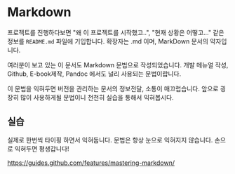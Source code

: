 # Markdown
프로젝트를 진행하다보면 "왜 이 프로젝트를 시작했고..", "현재 상황은 어떻고..." 같은
정보를 `README.md` 파일에 기입합니다.
확장자는 .md 이며, MarkDown 문서의 약자입니다.

여러분이 보고 있는 이 문서도 Markdown 문법으로 작성되었습니다. 개발 메뉴얼 작성, Github, E-book제작, Pandoc 에서도 널리 사용되는 문법이랍니다.

이 문법을 익혀두면 버전을 관리하는 문서의 정보전달, 소통이 매끄럽습니다. 앞으로 굉장히 많이 사용하게될 문법이니 천천히 실습을 통해서 익혀봅시다.

## 실습
실제로 한번씩 타이핑 하면서 익혀둡니다. 문법은 항상 눈으로 익혀지지 않습니다.
손으로 익혀두면 평생갑니다!

https://guides.github.com/features/mastering-markdown/
